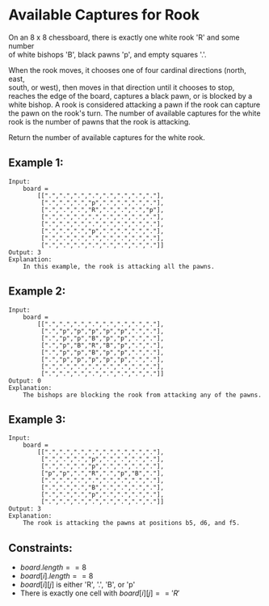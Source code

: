 # Available Captures for Rook
On an 8 x 8 chessboard, there is exactly one white rook 'R' and some number  
of white bishops 'B', black pawns 'p', and empty squares '.'.

When the rook moves, it chooses one of four cardinal directions (north, east,  
south, or west), then moves in that direction until it chooses to stop,  
reaches the edge of the board, captures a black pawn, or is blocked by a  
white bishop. A rook is considered attacking a pawn if the rook can capture  
the pawn on the rook's turn. The number of available captures for the white  
rook is the number of pawns that the rook is attacking.

Return the number of available captures for the white rook.

 

## Example 1:
    
    Input: 
        board = 
            [[".",".",".",".",".",".",".","."],
             [".",".",".","p",".",".",".","."],
             [".",".",".","R",".",".",".","p"],
             [".",".",".",".",".",".",".","."],
             [".",".",".",".",".",".",".","."],
             [".",".",".","p",".",".",".","."],
             [".",".",".",".",".",".",".","."],
             [".",".",".",".",".",".",".","."]]
    Output: 3
    Explanation: 
        In this example, the rook is attacking all the pawns.

## Example 2:
    
    Input: 
        board = 
            [[".",".",".",".",".",".",".","."],
             [".","p","p","p","p","p",".","."],
             [".","p","p","B","p","p",".","."],
             [".","p","B","R","B","p",".","."],
             [".","p","p","B","p","p",".","."],
             [".","p","p","p","p","p",".","."],
             [".",".",".",".",".",".",".","."],
             [".",".",".",".",".",".",".","."]]
    Output: 0
    Explanation: 
        The bishops are blocking the rook from attacking any of the pawns.

## Example 3:
    
    Input: 
        board = 
            [[".",".",".",".",".",".",".","."],
             [".",".",".","p",".",".",".","."],
             [".",".",".","p",".",".",".","."],
             ["p","p",".","R",".","p","B","."],
             [".",".",".",".",".",".",".","."],
             [".",".",".","B",".",".",".","."],
             [".",".",".","p",".",".",".","."],
             [".",".",".",".",".",".",".","."]]
    Output: 3
    Explanation: 
        The rook is attacking the pawns at positions b5, d6, and f5.

 

## Constraints:

* $board.length == 8$
* $board[i].length == 8$
* $board[i][j]$ is either 'R', '.', 'B', or 'p'
* There is exactly one cell with $board[i][j] == 'R'$

